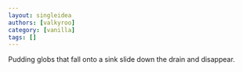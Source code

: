 ```yaml
---
layout: singleidea
authors: [valkyroo]
category: [vanilla]
tags: []
---
```

Pudding globs that fall onto a sink slide down the drain and disappear.

